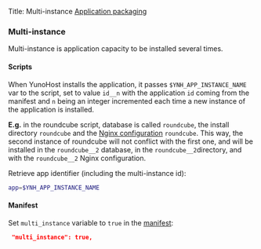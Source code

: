 Title: Multi-instance
<a class="btn btn-lg btn-default" href="packaging_apps_en">Application packaging</a>

### Multi-instance
Multi-instance is application capacity to be installed several times.

#### Scripts
When YunoHost installs the application, it passes `$YNH_APP_INSTANCE_NAME` var to the script, set to value `id__n` with the application `id` coming from the manifest and `n` being an integer  incremented each time a new instance of the application is installed.

**E.g.** in the roundcube script, database is called `roundcube`, the install directory `roundcube` and the [Nginx configuration](packaging_apps_nginx_conf_en) `roundcube`. This way, the second instance of roundcube will not conflict with the first one, and will be installed in the `roundcube__2` database, in the `roundcube__2`directory, and with the `roundcube__2` Nginx configuration.

Retrieve app identifier (including the multi-instance id):
```bash
app=$YNH_APP_INSTANCE_NAME
```

#### Manifest
Set `multi_instance` variable to `true` in the [manifest](packaging_apps_manifest_en):
```json
 "multi_instance": true,
```
